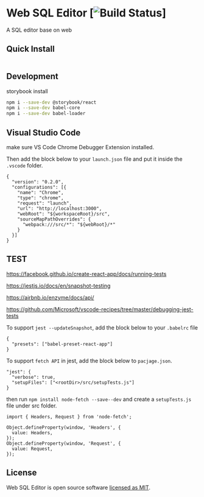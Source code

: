 # Web SQL Editor [![Build Status](https://travis-ci.org/liuyangc3/web-sql-editor.svg?branch=master)]

A SQL editor base on web

## Quick Install

```sh

```

## Development 

storybook install
```sh
npm i --save-dev @storybook/react
npm i --save-dev babel-core
npm i --save-dev babel-loader
```
## Visual Studio Code

make sure VS Code Chrome Debugger Extension installed.

Then add the block below to your `launch.json` file and put it inside the `.vscode` folder.
```
{
  "version": "0.2.0",
  "configurations": [{
    "name": "Chrome",
    "type": "chrome",
    "request": "launch",
    "url": "http://localhost:3000",
    "webRoot": "${workspaceRoot}/src",
    "sourceMapPathOverrides": {
      "webpack:///src/*": "${webRoot}/*"
    }
  }]
}
```
## TEST
https://facebook.github.io/create-react-app/docs/running-tests

https://jestjs.io/docs/en/snapshot-testing

https://airbnb.io/enzyme/docs/api/

https://github.com/Microsoft/vscode-recipes/tree/master/debugging-jest-tests

To support `jest --updateSnapshot`,  add the block below to your `.babelrc` file
```
{
  "presets": ["babel-preset-react-app"]
}
```

To support `fetch API` in jest, add the block below to `pacjage.json`.

```
"jest": {
  "verbose": true,
  "setupFiles": ["<rootDir>/src/setupTests.js"]
}
```

then run `npm install node-fetch --save--dev` and create a `setupTests.js` file under src folder.
```
import { Headers, Request } from 'node-fetch';

Object.defineProperty(window, 'Headers', {
  value: Headers,
});
Object.defineProperty(window, 'Request', {
  value: Request,
});
```

## License

Web SQL Editor is open source software [licensed as MIT](https://github.com/facebook/create-react-app/blob/master/LICENSE).